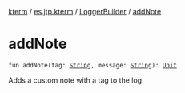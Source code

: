 [kterm](../../index.md) / [es.jtp.kterm](../index.md) / [LoggerBuilder](index.md) / [addNote](./add-note.md)

# addNote

`fun addNote(tag: `[`String`](https://kotlinlang.org/api/latest/jvm/stdlib/kotlin/-string/index.html)`, message: `[`String`](https://kotlinlang.org/api/latest/jvm/stdlib/kotlin/-string/index.html)`): `[`Unit`](https://kotlinlang.org/api/latest/jvm/stdlib/kotlin/-unit/index.html)

Adds a custom note with a tag to the log.

